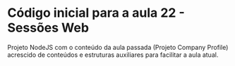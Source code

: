 # Código inicial para a aula 22 - Sessões Web
Projeto NodeJS com o conteúdo da aula passada (Projeto Company Profile) acrescido de conteúdos e estruturas auxiliares para facilitar a aula atual.